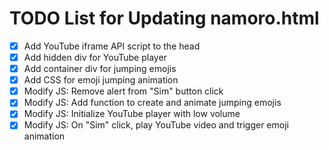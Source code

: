 # TODO List for Updating namoro.html

- [x] Add YouTube iframe API script to the head
- [x] Add hidden div for YouTube player
- [x] Add container div for jumping emojis
- [x] Add CSS for emoji jumping animation
- [x] Modify JS: Remove alert from "Sim" button click
- [x] Modify JS: Add function to create and animate jumping emojis
- [x] Modify JS: Initialize YouTube player with low volume
- [x] Modify JS: On "Sim" click, play YouTube video and trigger emoji animation
